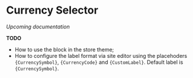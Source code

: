 # Currency Selector

_Upcoming documentation_

__TODO__

- How to use the block in the store theme;
- How to configure the label format via site editor using the placehoders `{CurrencySymbol}`, `{CurrencyCode}` and `{CustomLabel}`. Default label is `{CurrencySymbol}`.